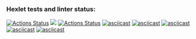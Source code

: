 ### Hexlet tests and linter status:
[![Actions Status](https://github.com/antonlipilin/frontend-project-lvl1/workflows/hexlet-check/badge.svg)](https://github.com/antonlipilin/frontend-project-lvl1/actions)
<a href="https://codeclimate.com/github/codeclimate/codeclimate/maintainability"><img src="https://api.codeclimate.com/v1/badges/a99a88d28ad37a79dbf6/maintainability" /></a>
[![Actions Status](https://github.com/antonlipilin/frontend-project-lvl1/workflows/Node%20CI/badge.svg)](https://github.com/antonlipilin/frontend-project-lvl1/actions)
[![asciicast](https://asciinema.org/a/eT4W09nxFJZRrZDjMLrQnFsZh.svg)](https://asciinema.org/a/eT4W09nxFJZRrZDjMLrQnFsZh)
[![asciicast](https://asciinema.org/a/jSelVkXF5xgy27XPj3i726sS2.svg)](https://asciinema.org/a/jSelVkXF5xgy27XPj3i726sS2)
[![asciicast](https://asciinema.org/a/4YA1gt1Vz7NM2WpCKNFBwHa6l.svg)](https://asciinema.org/a/4YA1gt1Vz7NM2WpCKNFBwHa6l)
[![asciicast](https://asciinema.org/a/80bjyV5OUAKJ7bFAPNEuKU9Ic.svg)](https://asciinema.org/a/80bjyV5OUAKJ7bFAPNEuKU9Ic)
[![asciicast](https://asciinema.org/a/gVVQFwz65PyZfBjOxbpxOOuKl.svg)](https://asciinema.org/a/gVVQFwz65PyZfBjOxbpxOOuKl)
